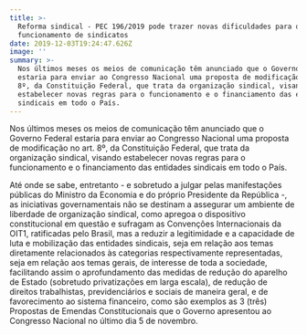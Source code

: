 ```yaml
---
title: >-
  Reforma sindical - PEC 196/2019 pode trazer novas dificuldades para o
  funcionamento de sindicatos
date: 2019-12-03T19:24:47.626Z
image: ''
summary: >-
  Nos últimos meses os meios de comunicação têm anunciado que o Governo Federal
  estaria para enviar ao Congresso Nacional uma proposta de modificação no art.
  8º, da Constituição Federal, que trata da organização sindical, visando
  estabelecer novas regras para o funcionamento e o financiamento das entidades
  sindicais em todo o País.
---
```


Nos últimos meses os meios de comunicação têm anunciado que o Governo Federal estaria para enviar ao Congresso Nacional uma proposta de modificação no art. 8º, da Constituição Federal, que trata da organização sindical, visando estabelecer novas regras para o funcionamento e o financiamento das entidades sindicais em todo o País.

Até onde se sabe, entretanto - e sobretudo a julgar pelas manifestações públicas do Ministro da Economia e do próprio Presidente da República -, as iniciativas governamentais não se destinam a assegurar um ambiente de liberdade de organização sindical, como apregoa o dispositivo constitucional em questão e sufragam as Convenções Internacionais da OIT1, ratificadas pelo Brasil, mas a reduzir a legitimidade e a capacidade de luta e mobilização das entidades sindicais, seja em relação aos temas diretamente relacionados às categorias respectivamente representadas, seja em relação aos temas gerais, de interesse de toda a sociedade, facilitando assim o aprofundamento das medidas de redução do aparelho de Estado (sobretudo privatizações em larga escala), de redução de direitos trabalhistas, previdenciários e sociais de maneira geral, e de favorecimento ao sistema financeiro, como são exemplos as 3 (três) Propostas de Emendas Constitucionais que o Governo apresentou ao Congresso Nacional no último dia 5 de novembro.
